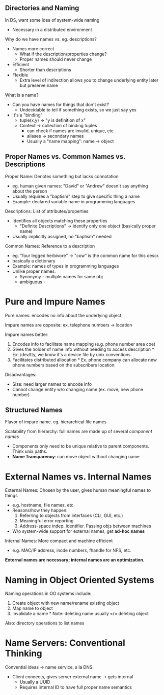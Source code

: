 Directories and Naming
----------------------

In DS, want some idea of system-wide naming
  * Necessary in a distributed environment

Why do we have names vs. eg. descriptions?
  * Names more correct
    * What if the description/properties change?
    * Proper names should never change
  * Efficient
    * Shorter than descriptions
  * Flexible
    * Extra level of indirection allows you to change underlying entity later
      but preserve name

What is a name?
  * Can you have names for things that don't exist?
    * Undecidable to tell if something exists, so we just say yes
  * It's a "binding"
    * tuple(x,y) -> "y is definition of x"
    * Context -> collection of binding tuples
      * can check if names are invalid, unique, etc.
      * aliases -> secondary names
      * Usually a "name mapping": name -> object

## Proper Names vs. Common Names vs. Descriptions

Proper Name: Denotes something but lacks connotation
  * eg. human given names: "David" or "Andrew" doesn't say anything about the person
  * Usually requires a "baptism" step to give specific thing a name
  * Example: declared variable name in programming languages

Descriptions: List of attributes/properties
  * Identifies all objects matching these properties
    * "Definite Descriptions" -> identify only one object (basically proper name)
  * Usually implicitly assigned, no "baptism" needed

Common Names: Reference to a description
  * eg. "four legged herbivore" -> "cow" is the common name for this descr.
  * basically a dictionary
  * Example: names of types in programming languages
  * Unlike proper names:
    * Synonymy - multiple names for same obj
    * ambiguous -

# Pure and Impure Names

Pure names: encodes no info about the underlying object.

Impure names are opposite: ex. telephone numbers -> location

Impure names better:
  1. Encodes info to facilitate name mapping (e.g. phone number area coe)
  2. Gives the holder of name info without needing to access description
    * Ex: /dev/tty, we know it's a device file by unix conventions.
  3. Facilitates distributed allocation
    * Ex. phone company can allocate new phone numbers based on the subscribers location

Disadvantages:
  * Size: need larger names to encode info
  * Cannot change entity w/o changing name (ex. move, new phone number)

## Structured Names

Flavor of impure name. eg. hierarchical file names

Scalability from hierarchy: full names are made up of several *component names*
  * Components only need to be unique relative to parent components. Think unix paths.
  * **Name Transparency**: can move object without changing name

# External Names vs. Internal Names

External Names: Chosen by the user, gives human meaningful names to things
  * e.g. hostname, file names, etc.
  * Reasons/how they happen:
    1. Referring to objects from interfaces (CLI, GUI, etc.)
    2. Meaningful error reporting
    3. Address-space indep. identifier. Passing objs between machines
  * W/o system-wide support for external names, get **ad-hoc names**

Internal Names: More compact and machine efficient
  * e.g. MAC/IP address, inode numbers, fhandle for NFS, etc.

__External names are necessary; internal names are an optimization.__

# Naming in Object Oriented Systems

Naming operations in OO systems include:
  1. Create object with new name/rename existing object
  2. Map name to object
  3. Invalidate a name
    * Note: deleting name usually =/= deleting object

Also: directory operations to list names

# Name Servers: Conventional Thinking

Convential ideas -> name service, a la DNS.
  * Client connects, gives server external name -> gets internal
    * Usually a UUID
    * Requires internal ID to have full proper name semantics
